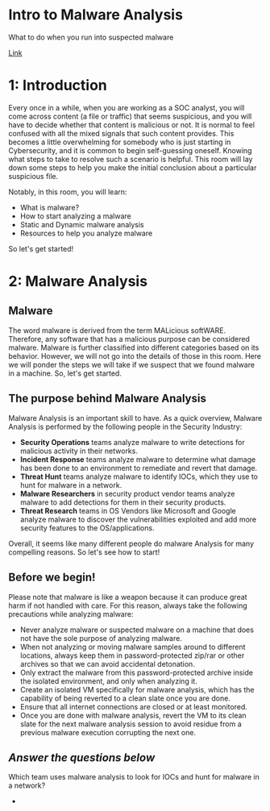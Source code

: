 # Intro to Malware Analysis

What to do when you run into suspected malware

[Link](https://tryhackme.com/room/intromalwareanalysis)

# 1: Introduction

Every once in a while, when you are working as a SOC analyst, you will come across content (a file or traffic) that seems suspicious, and you will have to decide whether that content is malicious or not. It is normal to feel confused with all the mixed signals that such content provides. This becomes a little overwhelming for somebody who is just starting in Cybersecurity, and it is common to begin self-guessing oneself. Knowing what steps to take to resolve such a scenario is helpful. This room will lay down some steps to help you make the initial conclusion about a particular suspicious file.

Notably, in this room, you will learn:

- What is malware?
- How to start analyzing a malware
- Static and Dynamic malware analysis
- Resources to help you analyze malware

So let's get started!




# 2: Malware Analysis

## Malware

The word malware is derived from the term MALicious softWARE. Therefore, any software that has a malicious purpose can be considered malware. Malware is further classified into different categories based on its behavior. However, we will not go into the details of those in this room. Here we will ponder the steps we will take if we suspect that we found malware in a machine. So, let's get started.

## The purpose behind Malware Analysis

Malware Analysis is an important skill to have. As a quick overview, Malware Analysis is performed by the following people in the Security Industry:

- **Security Operations** teams analyze malware to write detections for malicious activity in their networks.
- **Incident Response** teams analyze malware to determine what damage has been done to an environment to remediate and revert that damage.
- **Threat Hunt** teams analyze malware to identify IOCs, which they use to hunt for malware in a network.
- **Malware Researchers** in security product vendor teams analyze malware to add detections for them in their security products.
- **Threat Research** teams in OS Vendors like Microsoft and Google analyze malware to discover the vulnerabilities exploited and add more security features to the OS/applications.

Overall, it seems like many different people do malware Analysis for many compelling reasons. So let's see how to start!

## Before we begin!

Please note that malware is like a weapon because it can produce great harm if not handled with care. For this reason, always take the following precautions while analyzing malware:

- Never analyze malware or suspected malware on a machine that does not have the sole purpose of analyzing malware.
- When not analyzing or moving malware samples around to different locations, always keep them in password-protected zip/rar or other archives so that we can avoid accidental detonation.
- Only extract the malware from this password-protected archive inside the isolated environment, and only when analyzing it.
- Create an isolated VM specifically for malware analysis, which has the capability of being reverted to a clean slate once you are done.
- Ensure that all internet connections are closed or at least monitored.
- Once you are done with malware analysis, revert the VM to its clean slate for the next malware analysis session to avoid residue from a previous malware execution corrupting the next one.

## _**Answer the questions below**_

Which team uses malware analysis to look for IOCs and hunt for malware in a network?

- 
